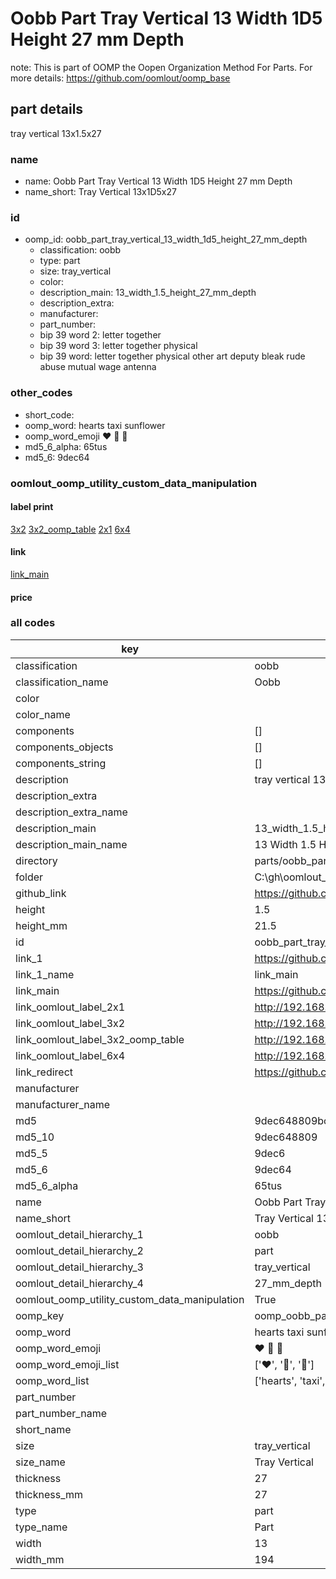 # Oobb Part Tray Vertical 13 Width 1D5 Height 27 mm Depth  

note: This is part of OOMP the Oopen Organization Method For Parts. For more details: https://github.com/oomlout/oomp_base

##  part details
  



tray vertical 13x1.5x27



### name
* name: Oobb Part Tray Vertical 13 Width 1D5 Height 27 mm Depth
* name_short: Tray Vertical 13x1D5x27 
### id
* oomp_id: oobb_part_tray_vertical_13_width_1d5_height_27_mm_depth
  * classification: oobb
  * type: part
  * size: tray_vertical
  * color: 
  * description_main: 13_width_1.5_height_27_mm_depth
  * description_extra: 
  * manufacturer: 
  * part_number: 
  * bip 39 word 2: letter together
  * bip 39 word 3: letter together physical
  * bip 39 word: letter together physical other art deputy bleak rude abuse mutual wage antenna

### other_codes
* short_code: 
* oomp_word: hearts taxi sunflower
* oomp_word_emoji :hearts: :taxi: :sunflower:
* md5_6_alpha: 65tus
* md5_6: 9dec64






### oomlout_oomp_utility_custom_data_manipulation
#### label print
[3x2](http://192.168.1.245:1112/?label=oomp%2065tus)
[3x2_oomp_table](http://192.168.1.108:1112/?label=oomp%2065tus)
[2x1](http://192.168.1.242:1112/?label=oomp%2065tus)
[6x4](http://192.168.1.55:1112/?label=oomp%2065tus)    

#### link

[link_main](https://github.com/oomlout/oomlout_oobb_version_4_generated_parts/tree/main/navigation_oomp/oobb/part/tray_vertical/13_width_1.5_height_27_mm_depth/part)                              

#### price







### all codes 
| key | value |  
| --- | --- |  
| classification | oobb |  
| classification_name | Oobb |  
| color |  |  
| color_name |  |  
| components | [] |  
| components_objects | [] |  
| components_string | [] |  
| description | tray vertical 13x1.5x27 |  
| description_extra |  |  
| description_extra_name |  |  
| description_main | 13_width_1.5_height_27_mm_depth |  
| description_main_name | 13 Width 1.5 Height 27 mm Depth |  
| directory | parts/oobb_part_tray_vertical_13_width_1d5_height_27_mm_depth |  
| folder | C:\gh\oomlout_oobb_version_4_generated_parts\parts\oobb_part_tray_vertical_13_width_1d5_height_27_mm_depth |  
| github_link | https://github.com/oomlout/oomlout_oomp_part_src/tree/main/parts/oobb_part_tray_vertical_13_width_1d5_height_27_mm_depth |  
| height | 1.5 |  
| height_mm | 21.5 |  
| id | oobb_part_tray_vertical_13_width_1d5_height_27_mm_depth |  
| link_1 | https://github.com/oomlout/oomlout_oobb_version_4_generated_parts/tree/main/navigation_oomp/oobb/part/tray_vertical/13_width_1.5_height_27_mm_depth/part |  
| link_1_name | link_main |  
| link_main | https://github.com/oomlout/oomlout_oobb_version_4_generated_parts/tree/main/navigation_oomp/oobb/part/tray_vertical/13_width_1.5_height_27_mm_depth/part |  
| link_oomlout_label_2x1 | http://192.168.1.242:1112/?label=oomp%2065tus |  
| link_oomlout_label_3x2 | http://192.168.1.245:1112/?label=oomp%2065tus |  
| link_oomlout_label_3x2_oomp_table | http://192.168.1.108:1112/?label=oomp%2065tus |  
| link_oomlout_label_6x4 | http://192.168.1.55:1112/?label=oomp%2065tus |  
| link_redirect | https://github.com/oomlout/oomlout_oobb_version_4_generated_parts/tree/main/parts/oobb_tray_vertical_13_1d5_27 |  
| manufacturer |  |  
| manufacturer_name |  |  
| md5 | 9dec648809bce2f0ed0669d147f8ec04 |  
| md5_10 | 9dec648809 |  
| md5_5 | 9dec6 |  
| md5_6 | 9dec64 |  
| md5_6_alpha | 65tus |  
| name | Oobb Part Tray Vertical 13 Width 1D5 Height 27 mm Depth |  
| name_short | Tray Vertical 13x1D5x27  |  
| oomlout_detail_hierarchy_1 | oobb |  
| oomlout_detail_hierarchy_2 | part |  
| oomlout_detail_hierarchy_3 | tray_vertical |  
| oomlout_detail_hierarchy_4 | 27_mm_depth |  
| oomlout_oomp_utility_custom_data_manipulation | True |  
| oomp_key | oomp_oobb_part_tray_vertical_13_width_1d5_height_27_mm_depth |  
| oomp_word | hearts taxi sunflower |  
| oomp_word_emoji | :hearts: :taxi: :sunflower: |  
| oomp_word_emoji_list | [':hearts:', ':taxi:', ':sunflower:'] |  
| oomp_word_list | ['hearts', 'taxi', 'sunflower'] |  
| part_number |  |  
| part_number_name |  |  
| short_name |  |  
| size | tray_vertical |  
| size_name | Tray Vertical |  
| thickness | 27 |  
| thickness_mm | 27 |  
| type | part |  
| type_name | Part |  
| width | 13 |  
| width_mm | 194 |  
